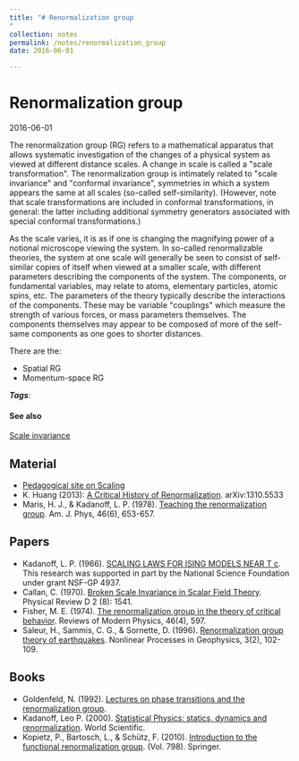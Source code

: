 ```yaml
---
title: "# Renormalization group
"
collection: notes
permalink: /notes/renormalization_group
date: 2016-06-01

---
```


# Renormalization group

2016-06-01

The renormalization group (RG) refers to a mathematical apparatus that allows systematic investigation of the changes of a physical system as viewed at different distance scales.
A change in scale is called a "scale transformation". The renormalization group is intimately related to "scale invariance" and "conformal invariance", symmetries in which a system appears the same at all scales (so-called self-similarity). (However, note that scale transformations are included in conformal transformations, in general: the latter including additional symmetry generators associated with special conformal transformations.)

As the scale varies, it is as if one is changing the magnifying power of a notional microscope viewing the system. In so-called renormalizable theories, the system at one scale will generally be seen to consist of self-similar copies of itself when viewed at a smaller scale, with different parameters describing the components of the system. The components, or fundamental variables, may relate to atoms, elementary particles, atomic spins, etc. The parameters of the theory typically describe the interactions of the components. These may be variable "couplings" which measure the strength of various forces, or mass parameters themselves. The components themselves may appear to be composed of more of the self-same components as one goes to shorter distances.

There are the:
* Spatial RG
* Momentum-space RG

***Tags***: 

#### See also
[Scale invariance](/notes/scale_invariance)

## Material
* [Pedagogical site on Scaling](http://www.av8n.com/physics/scaling.htm)
* K. Huang (2013): [A Critical History of Renormalization](http://arxiv.org/pdf/1310.5533). arXiv:1310.5533
* Maris, H. J., & Kadanoff, L. P. (1978). [Teaching the renormalization group](http://server.physics.miami.edu/~curtright/MarisKadanoffAmJPhys1978.pdf). Am. J. Phys, 46(6), 653-657.

## Papers
* Kadanoff, L. P. (1966). [SCALING LAWS FOR ISING MODELS NEAR T c](http://www.johnboccio.com/courses/Physics120_2008/docs/btw.pdf). This research was supported in part by the National Science Foundation under grant NSF-GP 4937.
* Callan, C. (1970). [Broken Scale Invariance in Scalar Field Theory](http://journals.aps.org/prd/abstract/10.1103/PhysRevD.2.1541). Physical Review D 2 (8): 1541.
* Fisher, M. E. (1974). [The renormalization group in the theory of critical behavior](http://journals.aps.org/rmp/abstract/10.1103/RevModPhys.46.597). Reviews of Modern Physics, 46(4), 597.
* Saleur, H., Sammis, C. G., & Sornette, D. (1996). [Renormalization group theory of earthquakes](https://hal.archives-ouvertes.fr/docs/00/33/10/40/PDF/npg-3-102-1996.pdf). Nonlinear Processes in Geophysics, 3(2), 102-109.

## Books
* Goldenfeld, N. (1992). [Lectures on phase transitions and the renormalization group](https://www.goodreads.com/book/show/276841.Lectures_On_Phase_Transitions_And_The_Renormalization_Group).
* Kadanoff, Leo P. (2000). [Statistical Physics: statics, dynamics and renormalization](https://www.goodreads.com/book/show/1739247.Statistical_Physics). World Scientific.
* Kopietz, P., Bartosch, L., & Schütz, F. (2010). [Introduction to the functional renormalization group](https://www.goodreads.com/book/show/7798513-introduction-to-the-functional-renormalization-group). (Vol. 798). Springer.


